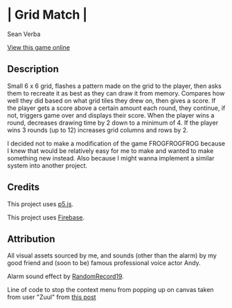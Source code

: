 # | Grid Match |

Sean Verba

[View this game online](URL_FOR_THE_RUNNING_PROJECT)

## Description

Small 6 x 6 grid, flashes a pattern made on the grid to the player, then asks them to recreate it as best as they can draw it from memory.
Compares how well they did based on what grid tiles they drew on, then gives a score.
If the player gets a score above a certain amount each round, they continue, if not, triggers game over and displays their score.
When the player wins a round, decreases drawing time by 2 down to a minimum of 4.
If the player wins 3 rounds (up to 12) increases grid columns and rows by 2.

I decided not to make a modification of the game FROGFROGFROG because I knew that would be relatively easy for me to make and wanted to make something new instead.
Also because I might wanna implement a similar system into another project.

## Credits

This project uses [p5.js](https://p5js.org).

This project uses [Firebase](https://firebase.google.com/).

## Attribution

All visual assets sourced by me, and sounds (other than the alarm) by my good friend and (soon to be) famous professional voice actor Andy.

Alarm sound effect by [RandomRecord19](https://freesound.org/people/RandomRecord19/sounds/738597/).

Line of code to stop the context menu from popping up on canvas taken from user "Zuul" from [this post](https://stackoverflow.com/questions/10864249/how-to-disable-the-right-click-context-menu-on-an-html-canvas)